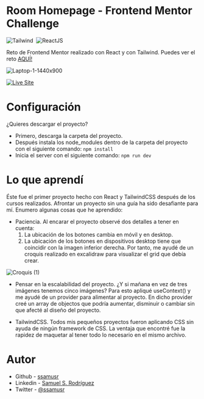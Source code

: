 # Room Homepage - Frontend Mentor Challenge

![Tailwind](https://img.shields.io/badge/tailwind-38B2AC?style=for-the-badge&logo=tailwind-css&logoColor=white)
&nbsp;![ReactJS](https://img.shields.io/badge/-ReactJs-61DAFB?logo=react&logoColor=white&style=for-the-badge)

Reto de Frontend Mentor realizado con React y con Tailwind. Puedes ver el reto [AQUÍ!](https://www.frontendmentor.io/challenges/room-homepage-BtdBY_ENq)

![Laptop-1-1440x900](https://user-images.githubusercontent.com/110935809/219966191-7c899471-1464-45de-a989-26bc8378e909.png)

[![Live Site](https://img.shields.io/static/v1?label=&message=Live%20Site&color=0ABF53&style=for-the-badge)](https://room-homepage-weld-nu.vercel.app/)

# Configuración

¿Quieres descargar el proyecto? 
- Primero, descarga la carpeta del proyecto. 
- Después instala los node_modules dentro de la carpeta del proyecto con el siguiente comando: `npm install`
- Inicia el server con el siguiente comando: `npm run dev`

# Lo que aprendí

Éste fue el primer proyecto hecho con React y TailwindCSS después de los cursos realizados. Afrontar un proyecto sin una guía ha sido desafiante para mí. Enumero algunas cosas que he aprendido:
- Paciencia. Al encarar el proyecto observé dos detalles a tener en cuenta:
    1. La ubicación de los botones cambia en móvil y en desktop.
    2. La ubicación de los botones en dispositivos desktop tiene que coincidir con la imagen inferior derecha.
Por tanto, me ayudé de un croquis realizado en excalidraw para visualizar el grid que debía crear.

![Croquis (1)](https://user-images.githubusercontent.com/110935809/219966276-e144d061-11a0-4732-8fbc-87f90bc651bf.png)

- Pensar en la escalabilidad del proyecto. ¿Y si mañana en vez de tres imágenes tenemos cinco imágenes? Para esto apliqué useContext() y me ayudé de un provider para alimentar al proyecto. En dicho provider creé un array de objectos que podría aumentar, disminuir o cambiar sin que afecté al diseño del proyecto.

- TailwindCSS. Todos mis pequeños proyectos fueron aplicando CSS sin ayuda de ningún framework de CSS. La ventaja que encontré fue la rapidez de maquetar al tener todo lo necesario en el mismo archivo. 

# Autor

- Github - [ssamusr](https://github.com/ssamusr)
- Linkedin - [Samuel S. Rodríguez](https://www.linkedin.com/in/samuelsrodriguez/)
- Twitter - [@ssamusr](https://twitter.com/ssamusr)
